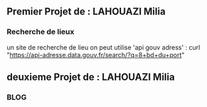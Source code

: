 ## Premier Projet de : LAHOUAZI Milia

### Recherche de lieux

un site de recherche de lieu
on peut utilise 'api gouv adress' : curl "https://api-adresse.data.gouv.fr/search/?q=8+bd+du+port"

## deuxieme Projet de : LAHOUAZI Milia

### BLOG
